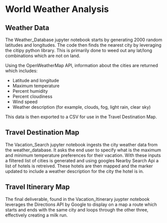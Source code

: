 # World Weather Analysis

## Weather Data

The Weather_Database jupyter notebook starts by generating 2000 random latitudes and longitudes.  The code then finds the nearest city by leveraging the citipy python library.  This is primarily done to weed out any lat/long combinations which are not on land.

Using the OpenWeatherMap API, information about the cities are returned which includes:
-  Latitude and longitude
-  Maximum temperature
-  Percent humidity
-  Percent cloudiness
-  Wind speed
-  Weather description (for example, clouds, fog, light rain, clear sky)

This data is then exported to a CSV for use in the Travel Destination Map.

## Travel Destination Map

The Vacation_Search jupyter notebook ingests the city weather data from the weather_database.  It asks the end user to specify what is the maximum and minimum temperature preferences for their vacation.  With these inputs a filtered list of cities is generated and using googles Nearby Search Api a list of hotels is retreived.  These hotels are then mapped and the marker updated to include a weather description for the city the hotel is in.

## Travel Itinerary Map

The final deliverable, found in the Vacation_Itinerary juypter notebook leverages the Directions API by Google to display on a map a route which starts and ends with the same city and loops through the other three, effectively creating a milk run.
